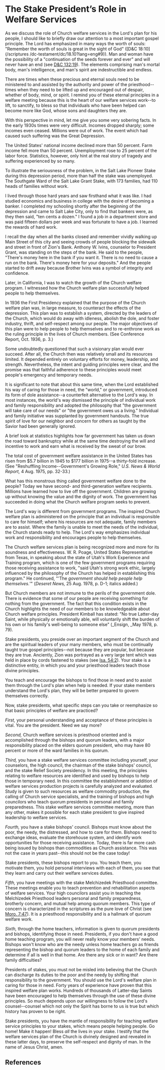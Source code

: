 # The Stake President’s Role in Welfare Services

As we discuss the role of Church welfare services in the Lord's plan for his
people, I should like to briefly draw our attention to a most important gospel
principle. The Lord has emphasized in many ways the worth of souls: "Remember
the worth of souls is great in the sight of God" ([D&amp;C 18:10](/scriptures
/dc-testament/dc/18.10?lang=eng#9)). Man and woman have the possibility of a
"continuation of the seeds forever and ever" and will never have an end (see
[D&amp;C 132:19](/scriptures/dc-testament/dc/132.19?lang=eng#18)). The
elements comprising man's mortal body, man's intelligence, and man's spirit
are indestructible and endless.

There are times when these precious and eternal souls need to be ministered to
and assisted by the authority and power of the priesthood--times when they
need to be lifted up and encouraged out of despair, whether of body, mind, or
spirit. I remind you of these eternal principles in a welfare meeting because
this is the heart of our welfare services work--to lift, to sanctify, to bless
so that individuals who have been helped can become more like God, whose sons
and daughters they are.

With this perspective in mind, let me give you some very sobering facts. In
the early 1930s times were very difficult. Incomes dropped sharply; some
incomes even ceased. Millions were out of work. The event which had caused
such suffering was the Great Depression.

The United States' national income declined more than 50 percent. Farm income
fell more than 50 percent. Unemployment rose to 25 percent of the labor force.
Statistics, however, only hint at the real story of tragedy and suffering
experienced by so many.

To illustrate the seriousness of the problem, in the Salt Lake Pioneer Stake
during this depression period, more than half the stake was unemployed. The
Southgate Ward of the Salt Lake Grant Stake, with 173 families, had 110 heads
of families without work.

I lived through those hard years and saw firsthand what it was like. I had
studied economics and business in college with the desire of becoming a
banker. I completed my schooling shortly after the beginning of the depression
and came to Salt Lake City, only to find that bankers were, as they then said,
"ten cents a dozen." I found a job in a department store and was paid fifteen
dollars per week and was fortunate to have a job. I learned the rewards of
hard work.

I recall the day when all the banks closed and remember vividly walking up
Main Street of this city and seeing crowds of people blocking the sidewalk and
street in front of Zion's Bank. Anthony W. Ivins, counselor to President
Grant, was standing on the steps of the bank. He said to the people, "There's
money here in the bank if you want it. There is no need to cause a run on the
bank. There's money here for your deposits." And the people started to drift
away because Brother Ivins was a symbol of integrity and confidence.

Later, in California, I was to watch the growth of the Church welfare program.
I witnessed how the Church welfare plan successfully helped people to help
themselves.

In 1936 the First Presidency explained that the purpose of the Church welfare
plan was, in large measure, to counteract the effects of the depression. This
plan was to establish a system, directed by the leaders of the Church, which
would do away with idleness, abolish the dole, and foster industry, thrift,
and self-respect among our people. The major objectives of this plan were to
help people to help themselves and to re-enthrone work as the ruling principle
in the lives of Church members. (See Conference Report, Oct. 1936, p. 3.)

Some undoubtedly questioned that such a visionary plan would ever succeed.
After all, the Church then was relatively small and its resources limited. It
depended entirely on voluntary efforts for money, leadership, and strength.
Nevertheless, the intent and guiding principles were clear, and the promise
was that faithful adherence to these principles would meet people's emergency
and temporary needs.

It is significant to note that about this same time, when the Lord established
his way of caring for those in need, the "world," or government, introduced
its form of dole assistance--a counterfeit alternative to the Lord's way. In
most instances, the world's way dismissed the principle of individual work and
family responsibility and adopted the philosophy that "the government will
take care of our needs" or "the government owes us a living." Individual and
family initiative was supplanted by government handouts. The true spirit of
love for our neighbor and concern for others as taught by the Savior had been
generally ignored.

A brief look at statistics highlights how far government has taken us down the
road toward bankruptcy while at the same time destroying the will and
incentive to work and earn what is received by the sweat of our brow.

The total cost of government welfare assistance in the United States has risen
from $5.7 billion in 1945 to $177 billion in 1975--a thirty-fold increase.
(See "Reshuffling Income--Government's Growing Role," _U.S. News &amp; World
Report,_ 4 Aug. 1975, pp. 32-33.)

What has this monstrous thing called government welfare done to the people?
Today we have second- and third-generation welfare recipients. Millions have
learned how to live off the government. Children are growing up without
knowing the value and the dignity of work. The government has succeeded in
doing what the Church welfare program seeks to prevent.

The Lord's way is different from government programs. The inspired Church
welfare plan is administered on the principle that an individual is
responsible to care for himself; where his resources are not adequate, family
members are to assist. Where the family is unable to meet the needs of the
individual, the Church stands ready to help. The Lord's way emphasizes
individual work and responsibility and encourages people to help themselves.

The Church welfare services plan is being recognized more and more for its
soundness and effectiveness. W. R. Poage, United States Representative from
Texas, in speaking about the state of Utah's Work Experience and Training
program, which is one of the few government programs requiring those receiving
assistance to work, "said Utah's strong work ethic, largely influenced by the
philosophy of the Church has helped in establishing this program." He
continued, "'The _government should help people help themselves._'" (_Deseret
News,_ 25 Aug. 1978, p. D-1; italics added.)

But Church members are not immune to the perils of the government dole. There
is evidence that some of our people are receiving something for nothing from
the government. The fact that this condition exists in the Church highlights
the need of our members to be knowledgeable about Church welfare principles.
President Kimball has stated: "No true Latter-day Saint, while physically or
emotionally able, will voluntarily shift the burden of his own or his family's
well-being to someone else" (_Ensign, _May 1978, p. 79).

Stake presidents, you preside over an important segment of the Church and are
the spiritual leaders of your many members, who must be continually taught
true gospel principles--not because they are popular, but because they are
true. Anciently, Zion was portrayed as a very large tent which was held in
place by cords fastened to stakes (see [Isa.
54:2](/scriptures/ot/isa/54.2?lang=eng#1)). Your stake is a distinctive
entity, in which you and your priesthood leaders teach those divine
principles.

You teach and encourage the bishops to find those in need and to assist them
through the Lord's plan when help is needed. If your stake members understand
the Lord's plan, they will be better prepared to govern themselves correctly.

Now, stake presidents, what specific steps can you take or reemphasize so that
basic principles of welfare are practiced?

_First,_ your personal understanding and acceptance of these principles is
vital. You are the president. Need we say more?

_Second,_ Church welfare services is priesthood oriented and is accomplished
through the bishops and quorum leaders, with a major responsibility placed on
the elders quorum president, who may have 80 percent or more of the ward
families in his quorum.

_Third,_ you have a stake welfare services committee including yourself, your
counselors, the high council, the chairman of the stake bishops' council, and
the stake Relief Society presidency. In this meeting, the principles relating
to welfare resources are identified and used by bishops to help those in
temporary need. In this committee the establishment or addition of welfare
services production projects is carefully analyzed and evaluated. Study is
given to such resources as welfare commodity production, the calling of Church
service specialists, and the training of bishops and high councilors who teach
quorum presidents in personal and family preparedness. This stake welfare
services committee meeting, more than any other, makes it possible for each
stake president to give inspired leadership to welfare services.

_Fourth,_ you have a stake bishops' council. Bishops must know about the poor,
the needy, the distressed, and how to care for them. Bishops need to exchange
ideas, evaluate the storehouse system, and identify work opportunities for
those receiving assistance. Today, there is far more cash being issued by
bishops than commodities as Church assistance. This was not the case in years
past--this should not be the case today!

Stake presidents, these bishops report to you. You teach them, you motivate
them, you hold personal interviews with each of them, you see that they learn
and carry out their welfare services duties.

_Fifth,_ you have meetings with the stake Melchizedek Priesthood committee.
These meetings enable you to teach prevention and rehabilitation aspects of
welfare services. Your high councilors assist you in teaching the Melchizedek
Priesthood leaders personal and family preparedness, brotherly concern, and
mutual help among quorum members. This type of concern is characterized in the
scriptures as the pure love of Christ (see [Moro.
7:47](/scriptures/bofm/moro/7.47?lang=eng#46)). It is a priesthood
responsibility and is a hallmark of quorum welfare work.

_Sixth,_ through the home teachers, information is given to quorum presidents
and bishops, identifying those in need. Presidents, if you don't have a good
home teaching program, you will never really know your members' needs. Bishops
won't know who are the needy unless home teachers go as friends representing
the bishop and quorum leaders to the home of each family and determine if all
is well in that home. Are there any sick or in want? Are there family
difficulties?

Presidents of stakes, you must not be misled into believing that the Church
can discharge its duties to the poor and the needy by shifting that
responsibility to the government. You should use the Lord's welfare plan in
caring for those in need. Forty years of experience have proven that this
inspired welfare plan works. Hundreds of thousands of Latter-day Saints have
been encouraged to help themselves through the use of these divine principles.
So much depends upon our willingness to follow the Lord's counsel--counsel
which not only the Spirit has borne to us is true but which history has proven
to be right.

Stake presidents, you have the mantle of responsibility for teaching welfare
service principles to your stakes, which means people helping people. Go home!
Make it happen! Bless _all_ the lives in your stake. I testify that the
welfare services plan of the Church is divinely designed and revealed in these
latter days, to preserve the self-respect and dignity of man. In the name of
Jesus Christ, amen.

## References

